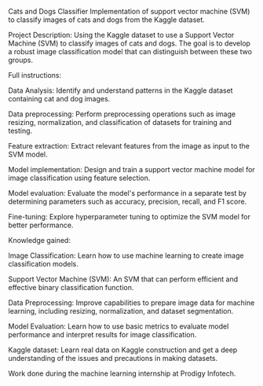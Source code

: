 Cats and Dogs Classifier
Implementation of support vector machine (SVM) to classify images of cats and dogs from the Kaggle dataset.

Project Description: Using the Kaggle dataset to use a Support Vector Machine (SVM) to classify images of cats and dogs. The goal is to develop a robust image classification model that can distinguish between these two groups.

Full instructions:

Data Analysis: Identify and understand patterns in the Kaggle dataset containing cat and dog images.

Data preprocessing: Perform preprocessing operations such as image resizing, normalization, and classification of datasets for training and testing.

Feature extraction: Extract relevant features from the image as input to the SVM model.

Model implementation: Design and train a support vector machine model for image classification using feature selection.

Model evaluation: Evaluate the model's performance in a separate test by determining parameters such as accuracy, precision, recall, and F1 score.

Fine-tuning: Explore hyperparameter tuning to optimize the SVM model for better performance.

Knowledge gained:

Image Classification: Learn how to use machine learning to create image classification models.

Support Vector Machine (SVM): An SVM that can perform efficient and effective binary classification function.

Data Preprocessing: Improve capabilities to prepare image data for machine learning, including resizing, normalization, and dataset segmentation.

Model Evaluation: Learn how to use basic metrics to evaluate model performance and interpret results for image classification.

Kaggle dataset: Learn real data on Kaggle construction and get a deep understanding of the issues and precautions in making datasets.

Work done during the machine learning internship at Prodigy Infotech.
